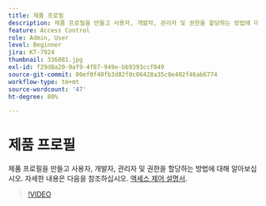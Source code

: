 ```yaml
---
title: 제품 프로필
description: 제품 프로필을 만들고 사용자, 개발자, 관리자 및 권한을 할당하는 방법에 대해 알아보십시오.
feature: Access Control
role: Admin, User
level: Beginner
jira: KT-7924
thumbnail: 336081.jpg
exl-id: f29d8a20-9af9-4f87-949e-bb9393ccf049
source-git-commit: 00ef0f40fb3d82f0c06428a35c0e402f46ab6774
workflow-type: tm+mt
source-wordcount: '47'
ht-degree: 80%

---
```


# 제품 프로필

제품 프로필을 만들고 사용자, 개발자, 관리자 및 권한을 할당하는 방법에 대해 알아보십시오. 자세한 내용은 다음을 참조하십시오. [액세스 제어 설명서](https://experienceleague.adobe.com/docs/experience-platform/access-control/home.html?lang=ko).

>[!VIDEO](https://video.tv.adobe.com/v/336081?learn=on)
